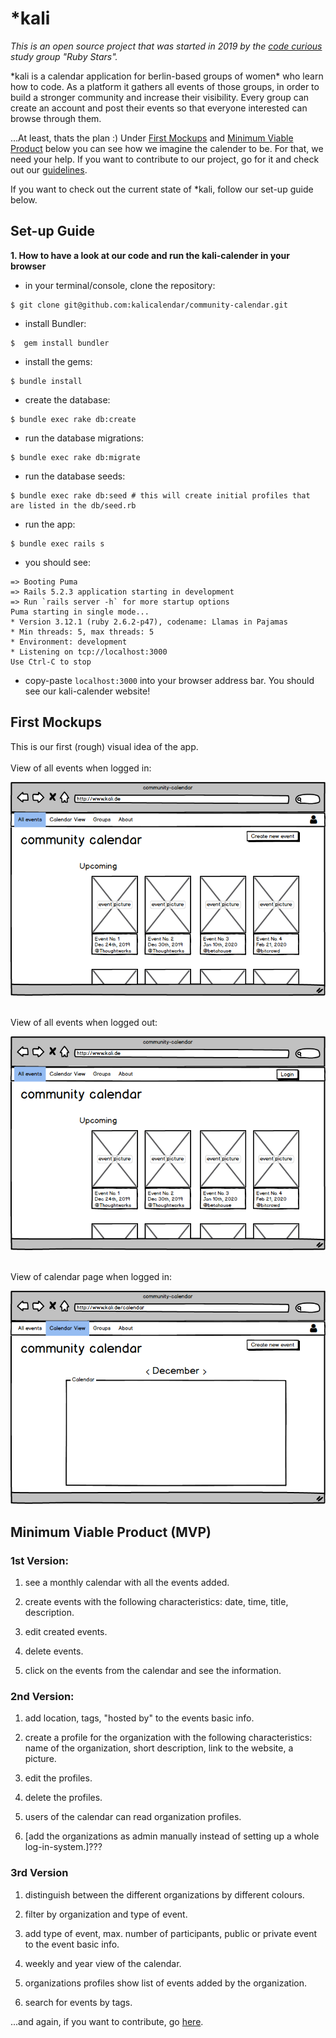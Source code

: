 # \*kali

*This is an open source project that was started in 2019 by the [code curious](https://www.codecurious.org) study group "Ruby Stars".* 

\*kali is a calendar application for berlin-based groups of women* who learn how to code. As a platform it gathers all events of those groups, in order to build a stronger community and increase their visibility. Every group can create an account and post their events so that everyone interested can browse through them.

...At least, thats the plan :) Under [First Mockups](#first-mockups) and 
[Minimum Viable Product](#minimum-viable-product) below you can see how we imagine the calender to be. For that, we need your help. If you want to contribute to our project, go for it and check out our [guidelines](CONTRIBUTORS.md).

If you want to check out the current state of \*kali, follow our set-up guide below.

## Set-up Guide

<b>1. How to have a look at our code and run the kali-calender in your browser</b>

- in your terminal/console, clone the repository:
```
$ git clone git@github.com:kalicalendar/community-calendar.git
``` 
- install Bundler:
```
$  gem install bundler
```
- install the gems:
```
$ bundle install
```
- create the database:
```
$ bundle exec rake db:create
```
- run the database migrations:
```
$ bundle exec rake db:migrate
```
- run the database seeds:
```
$ bundle exec rake db:seed # this will create initial profiles that are listed in the db/seed.rb
```
- run the app:
```
$ bundle exec rails s
```

- you should see:
```
=> Booting Puma
=> Rails 5.2.3 application starting in development 
=> Run `rails server -h` for more startup options
Puma starting in single mode...
* Version 3.12.1 (ruby 2.6.2-p47), codename: Llamas in Pajamas
* Min threads: 5, max threads: 5
* Environment: development
* Listening on tcp://localhost:3000
Use Ctrl-C to stop
```

- copy-paste `localhost:3000` into your browser address bar. You should see our kali-calender website! 


## First Mockups
This is our first (rough) visual idea of the app. 
<br><br>
View of all events when logged in:

![Mockup of all events when logged in](images/All_events.logged_in.png) 
<br><br>

View of all events when logged out:

![Mockup of all events when logged out](images/All_events.logged_out.png)
<br><br>

View of calendar page when logged in:

![Mockup of calendar view when logged in](images/Calendar_view.logged_in.png)



## Minimum Viable Product (MVP) </br>

### 1st Version:

1) see a monthly calendar with all the events added. 

2) create events with the following characteristics: date, time, title, description.

3) edit created events.

4) delete events.
    
5) click on the events from the calendar and see the information.

### 2nd Version:

1) add location, tags, "hosted by" to the events basic info.

2) create a profile for the organization with the following characteristics: name of the organization, short description, link to the website, a picture.

3) edit the profiles.

4) delete the profiles.

5) users of the calendar can read organization profiles. 

6) [add the organizations as admin manually instead of setting up a whole log-in-system.]???

### 3rd Version

1) distinguish between the different organizations by different colours.

2) filter by organization and type of event.

3) add type of event, max. number of participants, public or private event to the event basic info.

4) weekly and year view of the calendar.

5) organizations profiles show list of events added by the organization.

6) search for events by tags.

...and again, if you want to contribute, go [here](CONTRIBUTORS.md).
